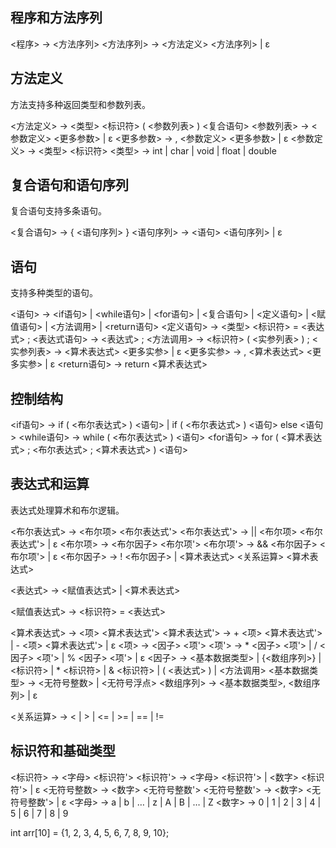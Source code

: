 ## 程序和方法序列

<程序> → <方法序列>
<方法序列> → <方法定义> <方法序列> | ε

## 方法定义
方法支持多种返回类型和参数列表。

<方法定义> → <类型> <标识符> ( <参数列表> ) <复合语句>
<参数列表> → <参数定义> <更多参数> | ε
<更多参数> → , <参数定义> <更多参数> | ε
<参数定义> → <类型> <标识符>
<类型> → int | char | void | float | double

## 复合语句和语句序列
复合语句支持多条语句。

<复合语句> → { <语句序列> }
<语句序列> → <语句> <语句序列> | ε

## 语句
支持多种类型的语句。

<语句> → <if语句> | <while语句> | <for语句> | <复合语句> | <定义语句> | <赋值语句> | <方法调用> | <return语句>
<定义语句> → <类型> <标识符> = <表达式> ;
<表达式语句> → <表达式> ;
<方法调用> → <标识符> ( <实参列表> ) ;
<实参列表> → <算术表达式> <更多实参> | ε
<更多实参> → , <算术表达式> <更多实参> | ε
<return语句>  → return <算术表达式>

## 控制结构

<if语句> → if ( <布尔表达式> ) <语句> | if ( <布尔表达式> ) <语句> else <语句>
<while语句> → while ( <布尔表达式> ) <语句>
<for语句> → for ( <算术表达式> ; <布尔表达式> ; <算术表达式> ) <语句>

## 表达式和运算
表达式处理算术和布尔逻辑。

<布尔表达式> → <布尔项> <布尔表达式'>
<布尔表达式'> → || <布尔项> <布尔表达式'> | ε
<布尔项> → <布尔因子> <布尔项'>
<布尔项'> → && <布尔因子> <布尔项'> | ε
<布尔因子> → ! <布尔因子> | <算术表达式> <关系运算> <算术表达式>

<表达式> → <赋值表达式> | <算术表达式>

<赋值表达式> → <标识符> = <表达式>

<算术表达式> → <项> <算术表达式'>
<算术表达式'> → + <项> <算术表达式'> | - <项> <算术表达式'> | ε
<项> → <因子> <项'>
<项'> → * <因子> <项'> | / <因子> <项'> | % <因子> <项'> | ε
<因子> → <基本数据类型> | {<数组序列>} | <标识符> | * <标识符> | & <标识符> | ( <表达式> ) | <方法调用>
<基本数据类型> → <无符号整数> | <无符号浮点>
<数组序列> → <基本数据类型>, <数组序列> | ε

<关系运算> → < | > | <= | >= | == | !=

## 标识符和基础类型

<标识符> → <字母> <标识符'>
<标识符'> → <字母> <标识符'> | <数字> <标识符'> | ε
<无符号整数> → <数字> <无符号整数'> 
<无符号整数'> → <数字> <无符号整数'> | ε
<字母> → a | b | … | z | A | B | … | Z
<数字> → 0 | 1 | 2 | 3 | 4 | 5 | 6 | 7 | 8 | 9

int arr[10] = {1, 2, 3, 4, 5, 6, 7, 8, 9, 10};
